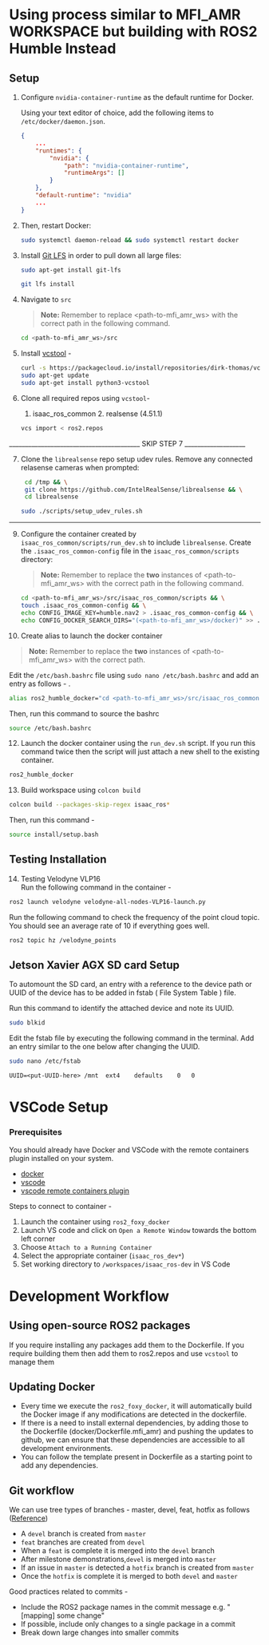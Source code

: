 # Using process similar to MFI_AMR WORKSPACE but building with ROS2 Humble Instead

## Setup

1. Configure `nvidia-container-runtime` as the default runtime for Docker.

   Using your text editor of choice, add the following items to `/etc/docker/daemon.json`.

    ```json
    {
        ...
        "runtimes": {
            "nvidia": {
                "path": "nvidia-container-runtime",
                "runtimeArgs": []
            }
        },
        "default-runtime": "nvidia"
        ...
    }
    ```

2. Then, restart Docker:

   ```bash
   sudo systemctl daemon-reload && sudo systemctl restart docker
   ```

3. Install [Git LFS](https://git-lfs.github.com/) in order to pull down all large files:  

    ```bash
    sudo apt-get install git-lfs
    ```  

    ```bash
    git lfs install
    ```

4. Navigate to `src` 
   > **Note:** Remember to replace <path-to-mfi_amr_ws> with the correct path in the following command.
    ```bash
    cd <path-to-mfi_amr_ws>/src
    ``` 
5. Install [vcstool](https://github.com/dirk-thomas/vcstool) -
   ```bash 
   curl -s https://packagecloud.io/install/repositories/dirk-thomas/vcstool/script.deb.sh | sudo bash
   sudo apt-get update
   sudo apt-get install python3-vcstool
   ```
5. Clone all required repos using `vcstool`- 
   1. isaac_ros_common
   <SKIP> 2. realsense (4.51.1)
   ```bash 
   vcs import < ros2.repos
   ```
_________________________________________ SKIP STEP 7 ___________________

7. Clone the `librealsense` repo setup udev rules. Remove any connected relasense cameras when prompted:
   ```bash
    cd /tmp && \
    git clone https://github.com/IntelRealSense/librealsense && \
    cd librealsense
    ``` 
    ```bash 
    sudo ./scripts/setup_udev_rules.sh
    ```
_______________________________________________________________________________________________________________

9. Configure the container created by `isaac_ros_common/scripts/run_dev.sh` to include `librealsense`. Create the `.isaac_ros_common-config` file in the `isaac_ros_common/scripts` directory:
    > **Note:** Remember to replace the **two** instances of <path-to-mfi_amr_ws> with the correct path in the following command.
    ```bash
    cd <path-to-mfi_amr_ws>/src/isaac_ros_common/scripts && \
    touch .isaac_ros_common-config && \
    echo CONFIG_IMAGE_KEY=humble.nav2 > .isaac_ros_common-config && \
    echo CONFIG_DOCKER_SEARCH_DIRS="(<path-to-mfi_amr_ws>/docker)" >> .isaac_ros_common-config
    ```

10. Create alias to launch the docker container
   > **Note:** Remember to replace the **two** instances of <path-to-mfi_amr_ws> with the correct path.
   
   Edit the `/etc/bash.bashrc` file using `sudo nano /etc/bash.bashrc` and add an entry as follows - .
   ```bash
   alias ros2_humble_docker="cd <path-to-mfi_amr_ws>/src/isaac_ros_common && ./scripts/run_dev.sh <path-to-mfi_amr_ws>"
   ```
   Then, run this command to source the bashrc 
   ```bash
   source /etc/bash.bashrc
   ```

12. Launch the docker container using the `run_dev.sh` script. If you run this command twice then the script will just attach a new shell to the existing container.

   ```bash
   ros2_humble_docker
   ```

13. Build workspace using `colcon build`
   ```bash
   colcon build --packages-skip-regex isaac_ros*
   ```
   Then, run this command -
   ```bash
   source install/setup.bash
   ```
   
   <ADD INSTALLATION FOR NEOBOTIX IF REQUIRED>
   
## Testing Installation
14. Testing Velodyne VLP16 <br>
Run the following command in the container -
   ```bash
   ros2 launch velodyne velodyne-all-nodes-VLP16-launch.py
   ```
Run the following command to check the frequency of the point cloud topic. You should see an average rate of 10 if everything goes well.
   ```bash
   ros2 topic hz /velodyne_points
   ```

## Jetson Xavier AGX SD card Setup
To automount the SD card, an entry with a reference to the device path or UUID of the device has to be added in fstab ( File System Table ) file.

Run this command to identify the attached device and note its UUID.
   ```bash
   sudo blkid
   ```
Edit the fstab file by executing the following command in the terminal. Add an entry similar to the one below after changing the UUID.
   ```bash
   sudo nano /etc/fstab
   ```
   ```
   UUID=<put-UUID-here> /mnt  ext4    defaults    0   0
   ```
# VSCode Setup
### Prerequisites

You should already have Docker and VSCode with the remote containers plugin installed on your system.

* [docker](https://docs.docker.com/engine/install/)
* [vscode](https://code.visualstudio.com/)
* [vscode remote containers plugin](https://marketplace.visualstudio.com/items?itemName=ms-vscode-remote.remote-containers)

Steps to connect to container - 
1. Launch the container using `ros2_foxy_docker`
2. Launch VS code and click on `Open a Remote Window` towards the bottom left corner
3. Choose `Attach to a Running Container`
4. Select the appropriate container (`isaac_ros_dev*`)
5. Set working directory to `/workspaces/isaac_ros-dev` in VS Code

# Development Workflow  
## Using open-source ROS2 packages
If you require installing any packages add them to the Dockerfile.
If you require building them then add them to ros2.repos and use `vcstool` to manage them 
## Updating Docker
- Every time we execute the `ros2_foxy_docker`, it will automatically build the Docker image if any modifications are detected in the dockerfile.
- If there is a need to install external dependencies, by adding those to the Dockerfile (docker/Dockerfile.mfi_amr) and pushing the updates to github, we can ensure that these dependencies are accessible to all development environments.
- You can follow the template present in Dockerfile as a starting point to add any dependencies.
## Git workflow 
We can use tree types of branches - master, devel, feat, hotfix as follows ([Reference](https://www.atlassian.com/git/tutorials/comparing-workflows/gitflow-workflow))
- A `devel` branch is created from `master` 
- `feat` branches are created from `devel` 
- When a `feat` is complete it is merged into the `devel` branch 
- After milestone demonstrations,`devel` is merged into `master` 
- If an issue in `master` is detected a `hotfix` branch is created from `master` 
- Once the `hotfix` is complete it is merged to both `devel` and `master`

Good practices related to commits - 
- Include the ROS2 package names in the commit message e.g. "[mapping] some change"
- If possible, include only changes to a single package in a commit
- Break down large changes into smaller commits
